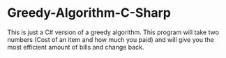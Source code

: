 # Greedy-Algorithm-C-Sharp

This is just a C# version of a greedy algorithm. This program will take two numbers (Cost of an item and how much you paid) and will give you the most efficient amount of bills and change back.
